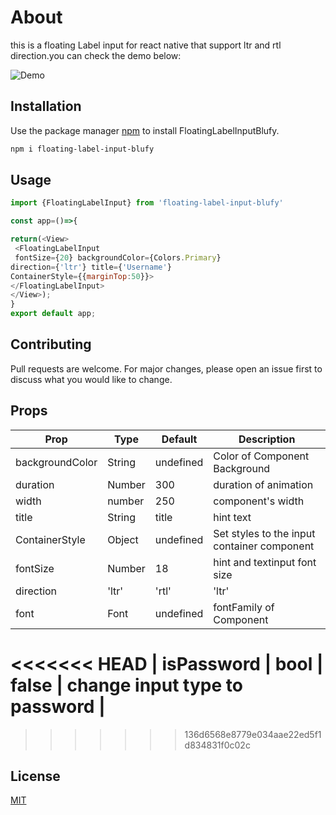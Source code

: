 # About

this is a floating Label input for react native that support ltr and rtl direction.you can check the demo below:

![Demo](https://i.postimg.cc/y6wRn530/ezgif-com-gif-maker.gif)

## Installation

Use the package manager [npm](https://www.npmjs.com/) to install FloatingLabelInputBlufy.

```bash
npm i floating-label-input-blufy
```

## Usage

```javascript
import {FloatingLabelInput} from 'floating-label-input-blufy'

const app=()=>{

return(<View>
 <FloatingLabelInput 
 fontSize={20} backgroundColor={Colors.Primary} 
direction={'ltr'} title={'Username'}
ContainerStyle={{marginTop:50}}>
</FloatingLabelInput>
</View>);
}
export default app;
```

## Contributing
Pull requests are welcome. For major changes, please open an issue first to discuss what you would like to change.

## Props
| **Prop**        | **Type**      | **Default** | **Description**                             |
|-----------------|---------------|-------------|---------------------------------------------|
| backgroundColor | String        | undefined   | Color of Component Background               |
| duration        | Number        | 300         | duration of animation                       |
| width           | number        | 250         | component's width                           |
| title           | String        | title       | hint text                                   |
| ContainerStyle  | Object        | undefined   | Set styles to the input container component |
| fontSize        | Number        | 18          | hint and textinput font size                |
| direction       | 'ltr' | 'rtl' | 'ltr'       | direction of component                      |
| font            | Font          | undefined   | fontFamily of Component                     |
<<<<<<< HEAD
| isPassword      | bool          | false       | change input type to password               |
=======

>>>>>>> 136d6568e8779e034aae22ed5f1d834831f0c02c


## License
[MIT](https://choosealicense.com/licenses/mit/)
